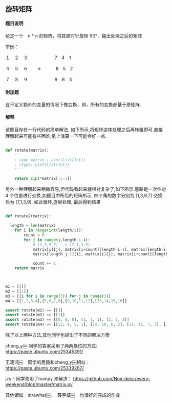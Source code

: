 ## 旋转矩阵

#### 题目说明

给定一个　n * n 的矩阵，将其顺时针旋转 90°．输出处理之后的矩阵

举例：　

１　２　３　　　　　　7　4　1

４　５　６　　-> 　　　8　5　2

７　８　９　　　　　　9　6　3　


#### 附加题

在不定义额外的变量的情况下做变换，即，所有的变换都基于原矩阵．


#### 解释

该题目存在一行代码的简单解法, 如下所示,将矩阵逆序处理之后再转置即可.直接理解起来可能有些困难,纸上演算一下可能会好一点.

```python

def rotate(matrix):
    '''
    : type matrix : List(List(Int))
    : rtype: List(List(Int))
    '''

    return zip(*matrix[::-1])

```

另外一种理解起来稍微容易,但代码看起来就相对复杂了,如下所示,思路是一次性对 4 个位置进行交换,如题目中所给的矩阵所示, 四个角的数字分别为 [1,3,9,7] 交换后为 [7,1,3,9], 如此循环,逐层处理, 最后得到结果

```python

def rotate2(matrix):

  length = len(matrix)
    for i in range(int(length/2)):
        count = 0
        for j in range(i,length-1-i):
            # [1,3,9,7] --> [7,1,3,9]
            matrix[i][j], matrix[i+count][length-i-1], matrix[length-i-1][length-j-1], matrix[length-j-1][i] = \
            matrix[length-j-1][i], matrix[i][j], matrix[i+count][length-i-1], matrix[length-i-1][length-j-1]

            count += 1
    return matrix



m1 = [[]]
m2 = [[1]]
m3 = [[i for i in range(3)] for j in range(3)]
m4 = [[1,2,3,4],[5,6,7,8],[9,10,11,12],[13,14,15,16]]

assert rotate(m1) == [[]]
assert rotate(m2) == [[1]]
assert rotate(m3) == [[0, 0, 0], [1, 1, 1], [2, 2, 2]]
assert rotate(m4) == [[13, 9, 5, 1], [14, 10, 6, 2], [15, 11, 7, 3], [16, 12, 8, 4]]

```

除了以上两种方法,其他同学也提出了不同的解决方案

cheng_y￼ 同学的答案采用了两两换位的方式:　https://paste.ubuntu.com/25345391/

王凌鸿￼　同学的思路和cheng_y￼相似：　https://paste.ubuntu.com/25339267/

jzy丶同学使用了numpy 来解决： https://github.com/Noir-desir/every-weekend/blob/master/matrix.py

其他诸如　strawhat￼，　聂宇威￼　也很好的完成的作业

